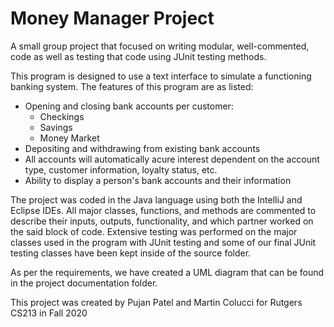 # Money Manager Project
A small group project that focused on writing modular, well-commented, code as well as testing that code using JUnit testing methods.

This program is designed to use a text interface to simulate a functioning banking system. The features of this program are as listed:
- Opening and closing bank accounts per customer:
  * Checkings
  * Savings
  * Money Market
- Depositing and withdrawing from existing bank accounts
- All accounts will automatically acure interest dependent on the account type, customer information, loyalty status, etc.
- Ability to display a person's bank accounts and their information

The project was coded in the Java language using both the IntelliJ and Eclipse IDEs. All major classes, functions, and methods are commented to describe their inputs, outputs, functionality, and which partner worked on the said block of code. Extensive testing was performed on the major classes used in the program with JUnit testing and some of our final JUnit testing classes have been kept inside of the source folder.

As per the requirements, we have created a UML diagram that can be found in the project documentation folder.

This project was created by Pujan Patel and Martin Colucci for Rutgers CS213 in Fall 2020
